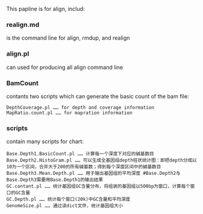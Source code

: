 This papline is for align, includ:

### realign.md  
is the command line for align, rmdup, and realign  

### align.pl  
can used for producing all align command line  


### BamCount  
contants two scripts which can generate the basic count of the bam file:  
```
DepthCoverage.pl …… for depth and coverage information  
MapRatio.count.pl …… for mapration information  
```

### scripts  
contain many scripts for chart:
```
Base.Depth1.BasicCount.pl …… 计算每一个深度下对应的碱基数目
Base.Depth2.HistoGram.pl …… 可以生成全基因组depth柱状统计图：即把depth分成以10为一个区间，合并大于200的所有碱基数；得到每个深度区间中的碱基数目
Base.Depth3.Mean.Depth.pl …… 用于输出基因组的平均深度 #Base.Depth2与Base.Depth3需要用Base.Depth1的输出结果
GC.contant.pl …… 统计基因组GC含量分布，将组装的基因组以500bp为窗口，计算每个窗口的GC含量
GC.Depth.pl …… 统计每个窗口(20k)中GC含量和平均深度
GenomeSize.pl …… 通过读dict文件，统计基因组大小
```
